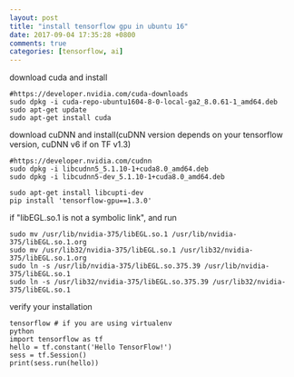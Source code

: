 ```yaml
---
layout: post
title: "install tensorflow gpu in ubuntu 16"
date: 2017-09-04 17:35:28 +0800
comments: true
categories: [tensorflow, ai]
---
```


download cuda and install
```
#https://developer.nvidia.com/cuda-downloads
sudo dpkg -i cuda-repo-ubuntu1604-8-0-local-ga2_8.0.61-1_amd64.deb
sudo apt-get update
sudo apt-get install cuda
```

download cuDNN and install(cuDNN version depends on your tensorflow version, cuDNN v6 if on TF v1.3)
```
#https://developer.nvidia.com/cudnn
sudo dpkg -i libcudnn5_5.1.10-1+cuda8.0_amd64.deb
sudo dpkg -i libcudnn5-dev_5.1.10-1+cuda8.0_amd64.deb
```

```
sudo apt-get install libcupti-dev
pip install 'tensorflow-gpu==1.3.0'
```

if "libEGL.so.1 is not a symbolic link", and run
```
sudo mv /usr/lib/nvidia-375/libEGL.so.1 /usr/lib/nvidia-375/libEGL.so.1.org
sudo mv /usr/lib32/nvidia-375/libEGL.so.1 /usr/lib32/nvidia-375/libEGL.so.1.org
sudo ln -s /usr/lib/nvidia-375/libEGL.so.375.39 /usr/lib/nvidia-375/libEGL.so.1
sudo ln -s /usr/lib32/nvidia-375/libEGL.so.375.39 /usr/lib32/nvidia-375/libEGL.so.1
```

verify your installation
```
tensorflow # if you are using virtualenv
python
import tensorflow as tf
hello = tf.constant('Hello TensorFlow!')
sess = tf.Session()
print(sess.run(hello))
```